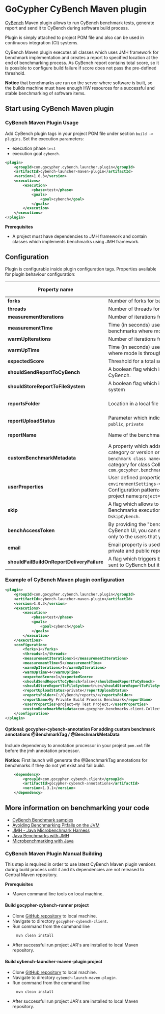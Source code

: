# GoCypher CyBench Maven plugin

[CyBench](https://cybench.io)  Maven plugin allows to run CyBench benchmark tests, generate report and send it to
CyBench during software build process.

Plugin is simply attached to project POM file and also can be used in continuous integration (CI) systems.

CyBench Maven plugin executes all classes which uses JMH framework for benchmark implementation and creates a report to
specified location at the end of benchmarking process. As CyBench report contains total score, so it is possible to
configure build failure if score does not pass the pre-defined threshold.

**Notice** that benchmarks are run on the server where software is built, so the builds machine must have enough HW
resources for a successful and stable benchmarking of software items.

## Start using CyBench Maven plugin

### CyBench Maven Plugin Usage

Add CyBench plugin tags in your project POM file under section `build -> plugins`. Set the execution parameters:

* execution phase `test`
* execution goal `cybench`.

```xml
<plugin>
    <groupId>com.gocypher.cybench.launcher.plugin</groupId>
    <artifactId>cybench-launcher-maven-plugin</artifactId>
    <version>1.0.3</version>
    <executions>
        <execution>
            <phase>test</phase>
            <goals>
                <goal>cybench</goal>
            </goals>
        </execution>
    </executions>
</plugin>
```

**Prerequisites**

* A project must have dependencies to JMH framework and contain classes which implements benchmarks using JMH framework.

## Configuration

Plugin is configurable inside plugin configuration tags. Properties available for plugin behaviour configuration:

| Property name        | Description           | Default value  |
| ------------- |-------------| -----:|
| **forks**      | Number of forks for benchmark execution. |1 |
| **threads**      | Number of threads for each benchmark test.      |  1 |
| **measurementIterations**| Number of iterations for each benchmark.      |    5 |
| **measurementTime**| Time (in seconds) used for measurement execution (applies only for benchmarks where mode is throughput).     |    10 |
| **warmUpIterations**| Number of iterations for each benchmark warm-up.      |    3 |
| **warmUpTime**| Time (in seconds) used for warm-up execution (applies only for benchmarks where mode is throughput).     |    5 |
| **expectedScore**| Threshold for a total score. If report total score is lower then build fails.  |    -1 |
| **shouldSendReportToCyBench**| A boolean flag which indicates if the benchmark report should be sent to CyBench.  |    false |
| **shouldStoreReportToFileSystem** | A boolean flag which indicates if the benchmark report should be saved to file system | true |
| **reportsFolder**| Location in a local file system where reports shall be stored.  |    Current execution directory. |
| **reportUploadStatus**| Parameter which indicates if the report is public or private. Possible values: `public`, `private`  |   public  |
| **reportName**| Name of the benchmark report. |   CyBench Report  |
| **customBenchmarkMetadata**| A property which adds extra properties to the benchmarks report such as category or version or context. Configuration pattern is `<fully qualified benchmark class name>=<key1>:<value1>;<key2>:<value2>`. Example which adds category for class CollectionsBenchmarks: `com.gocypher.benchmarks.client.CollectionsBenchmarks=category:Collections;`   |   -  |
| **userProperties**| User defined properties which will be added to benchmarks report section `environmentSettings->userDefinedProperties` as key/value strings. Configuration pattern:`<key1>:<value1>;<key2>:<value2>`. Example which adds a project name:`project=My Test Project;` |   -  |
| **skip**| A flag which allows to skip benchmarks execution during build process. Benchmarks execution also can be skipped via JVM system property `-DskipCybench`. |   false  |
| **benchAccessToken** | By providing the "bench" token that you get after creating a workspace in CyBench UI, you can send reports to your private directory, which will be visible only to the users that you authorize. | - |
| **email** | Email property is used to identify report sender while sending reports to both private and public repositories | - |
| **shouldFailBuildOnReportDeliveryFailure**| A flag which triggers build failure if the benchmark report was configured to be sent to CyBench but its delivery failed. |   false |

### Example of CyBench Maven plugin configuration

```xml
<plugin>
    <groupId>com.gocypher.cybench.launcher.plugin</groupId>
    <artifactId>cybench-launcher-maven-plugin</artifactId>
    <version>1.0.3</version>
    <executions>
        <execution>
            <phase>test</phase>
            <goals>
                <goal>cybench</goal>
            </goals>
        </execution>
    </executions>
    <configuration>
        <forks>1</forks>
        <threads>1</threads>
        <measurementIterations>5</measurementIterations>
        <measurementTime>5</measurementTime>
        <warmUpIterations>1</warmUpIterations>
        <warmUpTime>4</warmUpTime>
        <expectedScore>1</expectedScore>
        <shouldSendReportToCyBench>false</shouldSendReportToCyBench>
        <shouldStoreReportToFileSystem>true</shouldStoreReportToFileSystem>
        <reportUploadStatus>private</reportUploadStatus>
        <reportsFolder>C:/CyBench/reports/</reportsFolder>
        <reportName>My Private Build Process Benchmark</reportName>
        <userProperties>project=My Test Project;</userProperties>
        <customBenchmarkMetadata>com.gocypher.benchmarks.client.CollectionsBenchmarks=category:Collections;</customBenchmarkMetadata>
    </configuration>
</plugin>
```

#### Optional: gocypher-cybench-annotation For adding custom benchmark annotations @BenchmarkTag / @BenchmarkMetaData

Include dependency to annotation processor in your project `pom.xml` file before the jmh annotation processor.

**Notice:** First launch will generate the @BenchmarkTag annotations for benchmarks if they do not yet exist and fail
build.

```xml
    <dependency>
        <groupId>com.gocypher.cybench.client</groupId>
        <artifactId>gocypher-cybench-annotations</artifactId>
        <version>1.3.1</version>
    </dependency>
```

## More information on benchmarking your code

* [CyBench Benchmark samples](https://github.com/K2NIO/cybench-java-benchmarks)
* [Avoiding Benchmarking Pitfalls on the JVM](https://www.oracle.com/technical-resources/articles/java/architect-benchmarking.html#:~:text=JMH%20is%20a%20Java%20harness,to%20unwanted%20virtual%20machine%20optimizations)
* [JMH - Java Microbenchmark Harness](http://tutorials.jenkov.com/java-performance/jmh.html)
* [Java Benchmarks with JMH](https://medium.com/swlh/java-benchmarks-with-jmh-a-preamble-285510a77dd2)
* [Microbenchmarking with Java](https://www.baeldung.com/java-microbenchmark-harness)

### CyBench Maven Plugin Manual Building

This step is required in order to use latest CyBench Maven plugin versions during build process until it and its
dependencies are not released to Central Maven repository.

**Prerequisites**

* Maven command line tools on local machine.

#### Build gocypher-cybench-runner project

* Clone [GitHub repository](https://github.com/K2NIO/gocypher-cybench-java) to local machine.
* Navigate to directory `gocypher-cybench-client`.
* Run command from the command line

```sh
     mvn clean install
```

* After successful run project JAR's are installed to local Maven repository.

#### Build cybench-launcher-maven-plugin project

* Clone [GitHub repository](https://github.com/K2NIO/gocypher-cybench-maven) to local machine.
* Navigate to directory `cybench-launch-maven-plugin`.
* Run command from the command line

```sh
     mvn clean install
```

* After successful run project JAR's are installed to local Maven repository.
